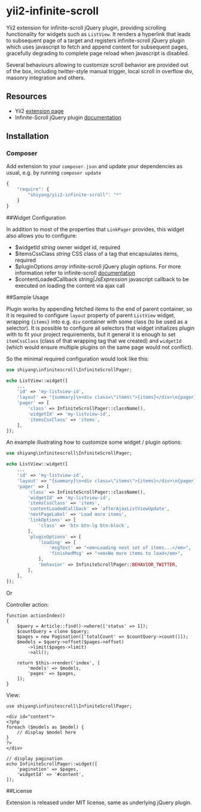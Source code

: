 yii2-infinite-scroll
================

Yii2 extension for infinite-scroll jQuery plugin, providing scrolling functionality for widgets such as `ListView`.
It renders a hyperlink that leads to subsequent page of a target and registers 
infinite-scroll jQuery plugin which uses javascript to fetch and append content for subsequent pages,
gracefully degrading to complete page reload when javascript is disabled.

Several behaviours allowing to customize scroll behavior are provided out of the box,
including twitter-style manual trigger, local scroll in overflow div, masonry integration and others.

## Resources
 * Yii2 [extension page](http://www.yiiframework.com/extension/yii2-infinite-scroll)
 * Infinite-Scroll jQuery plugin [documentation](https://github.com/paulirish/infinite-scroll)

## Installation

### Composer

Add extension to your `composer.json` and update your dependencies as usual, e.g. by running `composer update`
```js
{
    "require": {
        "shiyang/yii2-infinite-scroll": "*"
    }
}
```

##Widget Configuration

In addition to most of the properties that `LinkPager` provides, this widget also allows you to configure:
 
 * $widgetId *string* owner widget id, required
 * $itemsCssClass *string* CSS class of a tag that encapsulates items, required
 * $pluginOptions *array* infinite-scroll jQuery plugin options. For more information refer to infinite-scroll [documentation](https://github.com/paulirish/infinite-scroll)
 * $contentLoadedCallback *string|JsExpression* javascript callback to be executed on loading the content via ajax call
  
##Sample Usage

Plugin works by appending fetched items to the end of parent container, so it is required
to configure `layout` property of parent `ListView` widget, wrapping `{items}` into e.g. `div` container with some class (to be used as a selector).
It is possible to configure all selectors that widget initializes plugin with to fit your project requirements, but it general it is enough to
set `itemCssClass` (class of that wrapping tag that we created) and `widgetId` (which would ensure multiple plugins on the same page would not conflict).

So the minimal required configuration would look like this:
```php
use shiyang\infinitescroll\InfiniteScrollPager;

echo ListView::widget([
    ...
    'id' => 'my-listview-id',
    'layout' => "{summary}\n<div class=\"items\">{items}</div>\n{pager}",
    'pager' => [
        'class' => InfiniteScrollPager::className(),
        'widgetId' => 'my-listview-id',
        'itemsCssClass' => 'items',
    ],
]);
```

An example illustrating how to customize some widget / plugin options: 
```php
use shiyang\infinitescroll\InfiniteScrollPager;

echo ListView::widget([
    ...
    'id' => 'my-listview-id',
    'layout' => "{summary}\n<div class=\"items\">{items}</div>\n{pager}",
    'pager' => [
        'class' => InfiniteScrollPager::className(),
        'widgetId' => 'my-listview-id',
        'itemsCssClass' => 'items',
        'contentLoadedCallback' => 'afterAjaxListViewUpdate',
        'nextPageLabel' => 'Load more items',
        'linkOptions' => [
            'class' => 'btn btn-lg btn-block',
        ],
        'pluginOptions' => [
            'loading' => [
                'msgText' => "<em>Loading next set of items...</em>",
                'finishedMsg' => "<em>No more items to load</em>",
            ],
            'behavior' => InfiniteScrollPager::BEHAVIOR_TWITTER,
        ],
    ],
]);
```

Or

Controller action:
```
function actionIndex()
{
    $query = Article::find()->where(['status' => 1]);
    $countQuery = clone $query;
    $pages = new Pagination(['totalCount' => $countQuery->count()]);
    $models = $query->offset($pages->offset)
        ->limit($pages->limit)
        ->all();
    
    return $this->render('index', [
        'models' => $models,
        'pages' => $pages,
    ]);
}
```
 
  View:
 
```
use shiyang\infinitescroll\InfiniteScrollPager;

<div id="content">
<?php 
foreach ($models as $model) {
    // display $model here
}
?>
</div>
 
// display pagination
echo InfiniteScrollPager::widget([
   	'pagination' => $pages,
   	'widgetId' => '#content',
]);
```

##License

Extension is released under MIT license, same as underlying jQuery plugin.
